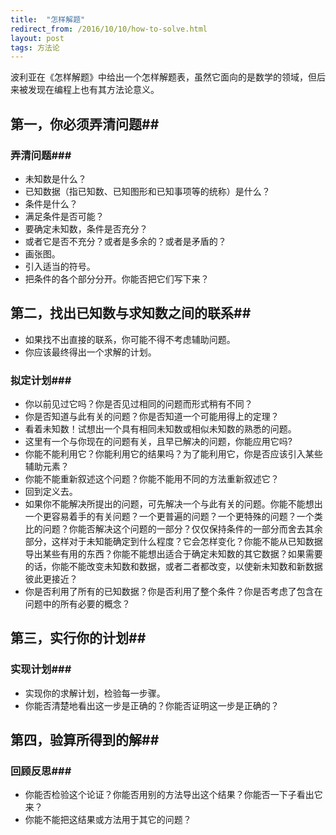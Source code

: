 ```yaml
---
title:  "怎样解题"
redirect_from: /2016/10/10/how-to-solve.html
layout: post
tags: 方法论
---
```


波利亚在《怎样解题》中给出一个怎样解题表，虽然它面向的是数学的领域，但后来被发现在编程上也有其方法论意义。

## 第一，你必须弄清问题##

### 弄清问题###

  * 未知数是什么？
  * 已知数据（指已知数、已知图形和已知事项等的统称）是什么？
  * 条件是什么？
  * 满足条件是否可能？
  * 要确定未知数，条件是否充分？
  * 或者它是否不充分？或者是多余的？或者是矛盾的？
  * 画张图。
  * 引入适当的符号。
  * 把条件的各个部分分开。你能否把它们写下来？

## 第二，找出已知数与求知数之间的联系##

  * 如果找不出直接的联系，你可能不得不考虑辅助问题。
  * 你应该最终得出一个求解的计划。

### 拟定计划###
  * 你以前见过它吗？你是否见过相同的问题而形式稍有不同？
  * 你是否知道与此有关的问题？你是否知道一个可能用得上的定理？
  * 看着未知数！试想出一个具有相同未知数或相似未知数的熟悉的问题。
  * 这里有一个与你现在的问题有关，且早已解决的问题，你能应用它吗?
  * 你能不能利用它？你能利用它的结果吗？为了能利用它，你是否应该引入某些辅助元素？
  * 你能不能重新叙述这个问题？你能不能用不同的方法重新叙述它？
  * 回到定义去。
  * 如果你不能解决所提出的问题，可先解决一个与此有关的问题。你能不能想出一个更容易着手的有关问题？一个更普遍的问题？一个更特殊的问题？一个类比的问题？你能否解决这个问题的一部分？仅仅保持条件的一部分而舍去其余部分，这样对于未知能确定到什么程度？它会怎样变化？你能不能从已知数据导出某些有用的东西？你能不能想出适合于确定未知数的其它数据？如果需要的话，你能不能改变未知数和数据，或者二者都改变，以使新未知数和新数据彼此更接近？
  * 你是否利用了所有的已知数据？你是否利用了整个条件？你是否考虑了包含在问题中的所有必要的概念？

## 第三，实行你的计划##

### 实现计划###

  * 实现你的求解计划，检验每一步骤。
  * 你能否清楚地看出这一步是正确的？你能否证明这一步是正确的？

## 第四，验算所得到的解##

### 回顾反思###

  * 你能否检验这个论证？你能否用别的方法导出这个结果？你能否一下子看出它来？
  * 你能不能把这结果或方法用于其它的问题？
